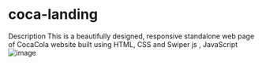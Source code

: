 # coca-landing
Description This is a beautifully designed, responsive standalone web page of CocaCola website built using HTML, CSS and Swiper js , JavaScript
![image](https://github.com/user-attachments/assets/be3e92a2-15e9-4580-98e7-fe11e1871efd)

